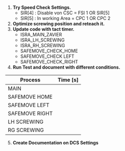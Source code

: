 1. **Try Speed Check Settings.**
	- SIR[4] : Disable von CSC = FSI 1 OR  SIR[5]
	- SIR[5] : In working Area = CPC 1 OR CPC 2
2. **Optimize screwing position and reteach it.**
3. **Update code with tact timer.**
	- ISRA_MAIN_ZAVIER
	- ISRA_LH_SCREWING
	- ISRA_RH_SCREWING
	- SAFEMOVE_CHECK_HOME
	- SAFEMOVE_CHECK LEFT
	- SAFEMOVE_CHECK_RIGHT
4. **Run Test and document with different conditions.**

| Process        | Time [s] |
| -------------- | -------- |
| MAIN           |          |
| SAFEMOVE HOME  |          |
| SAFEMOVE LEFT  |          |
| SAFEMOVE RIGHT |          |
| LH SCREWING    |          |
| RG SCREWING    |          |

5. **Create Documentation on DCS Settings**